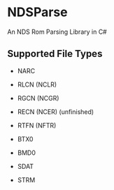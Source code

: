 # NDSParse
An NDS Rom Parsing Library in C#

## Supported File Types
- NARC
 
- RLCN (NCLR)
- RGCN (NCGR)
- RECN (NCER) (unfinished)
- RTFN (NFTR)

- BTX0
- BMD0
  
- SDAT
 - STRM
